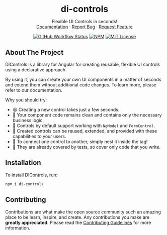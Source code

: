 <!-- PROJECT LOGO -->

<br />
<div align="center">
<h1 align="center" style="margin-bottom: 0; border-bottom: 0">di-controls</h1>
  <p align="center">
    Flexible UI Controls in seconds!
    <br />
    <a href="https://skoropadas.github.io/di-controls/">Documentation</a>
    ·
    <a href="https://github.com/skoropadas/di-controls/issues/new/choose">Report Bug</a>
    ·
    <a href="https://github.com/skoropadas/di-controls/issues/new/choose">Request Feature</a>

[![GitHub Workflow Status][build-shield]][build-url]
[![NPM][npm-shield]][npm-url]
[![MIT License][license-shield]][license-url]
  </p>
</div>

<!-- ABOUT THE PROJECT -->

## About The Project

DIControls is a library for Angular for creating reusable, flexible UI controls using
a declarative approach.

By using it, you can create your own UI components in a matter of seconds and extend them
without additional code changes. To learn more, please refer to our documentation.

Why you should try:

- 😃 Creating a new control takes just a few seconds.
- 🧼 Your component code remains clean and contains only the necessary business logic.
- 🔄 Controls by default support working with `NgModel` and `FormControl`.
- 🚀 Created controls can be reused, extended, and provided with these capabilities to your users.
- 🧩 To connect one control to another, simply nest it inside the tag!
- 🧪 They are already covered by tests, so cover only code that you write.

<!-- GETTING STARTED -->

## Installation

To install DIControls, run:

```bash
npm i di-controls
```


<!-- CONTRIBUTING -->

## Contributing

Contributions are what make the open source community such an amazing place to be learn, inspire,
and create. Any contributions you make are **greatly appreciated**. Please read the
[Contributing Guidelines](CONTRIBUTING.md) for more information.

<!-- MARKDOWN LINKS & IMAGES -->
<!-- https://www.markdownguide.org/basic-syntax/#reference-style-links -->

[npm-shield]: https://img.shields.io/npm/v/di-controls.svg?style=for-the-badge

[npm-url]: https://www.npmjs.com/package/di-controls

[license-shield]: https://img.shields.io/github/license/skoropadas/di-controls.svg?style=for-the-badge

[license-url]: https://github.com/skoropadas/di-controls/blob/main/LICENSE

[build-shield]: https://img.shields.io/github/actions/workflow/status/skoropadas/di-controls/release.yml?style=for-the-badge&branch=master

[build-url]: https://github.com/skoropadas/di-controls/actions
